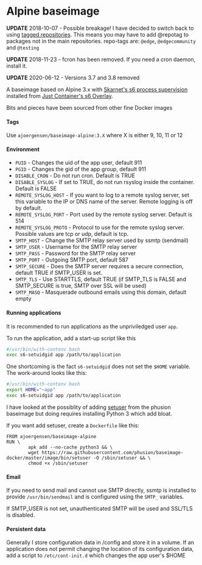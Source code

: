 Alpine baseimage
================
**UPDATE** 2018-10-07 - Possible breakage! I have decided to switch back to using [tagged repositories](https://wiki.alpinelinux.org/wiki/Alpine_Linux_package_management#Repository_pinning). This means you may have to add @repotag to packages not in the main repositories. repo-tags are: `@edge`, `@edgecommunity` and `@testing`

**UPDATE** 2018-11-23 - fcron has been removed. If you need a cron daemon, install it.

**UPDATE** 2020-06-12 - Versions 3.7 and 3.8 removed

A baseimage based on Alpine 3.x with [Skarnet's s6 process supervision](http://www.skarnet.org/software/s6/) installed from [Just Container's s6 Overlay](https://github.com/just-containers/s6-overlay).

Bits and pieces have been sourced from other fine Docker images

#### Tags

Use `ajoergensen/baseimage-alpine:3.X` where X is either 9, 10, 11 or 12

#### Environment

- `PUID` - Changes the uid of the app user, default 911
- `PGID` - Changes the gid of the app group, default 911
- `DISABLE_CRON` - Do not run cron. Default is TRUE
- `DISABLE_SYSLOG` - If set to TRUE, do not run rsyslog inside the container. Default is FALSE
- `REMOTE_SYSLOG_HOST` - If you want to log to a remote syslog server, set this variable to the IP or DNS name of the server. Remote logging is off by default.
- `REMOTE_SYSLOG_PORT` - Port used by the remote syslog server. Default is 514
- `REMOTE_SYSLOG_PROTO` - Protocol to use for the remote syslog server. Possible values are tcp or udp, default is tcp.
- `SMTP_HOST` - Change the SMTP relay server used by ssmtp (sendmail) 
- `SMTP_USER` - Username for the SMTP relay server
- `SMTP_PASS` - Password for the SMTP relay server
- `SMTP_PORT` - Outgoing SMTP port, default 587
- `SMTP_SECURE` - Does the SMTP server requires a secure connection, default TRUE if SMTP_USER is set.
- `SMTP_TLS` - Use STARTTLS, default TRUE (if SMTP_TLS is FALSE and SMTP_SECURE is true, SMTP over SSL will be used)
- `SMTP_MASQ` - Masquerade outbound emails using this domain, default empty

#### Running applications

It is recommended to run applications as the unpriviledged user `app`.

To run the application, add a start-up script like this

```bash
#/usr/bin/with-contenv bash
exec s6-setuidgid app /path/to/application
```

One shortcoming is the fact `s6-setuidgid` does not set the `$HOME` variable. The work-around looks like this:

```bash
#/usr/bin/with-contenv bash
export HOME="~app"
exec s6-setuidgid app /path/to/application
```

I have looked at the possiblity of adding [setuser](https://github.com/phusion/baseimage-docker/blob/master/image/bin/setuser) from the phusion baseimage but doing requires installing Python 3 which add bloat.

If you want add setuser, create a `Dockerfile` like this:

```
FROM ajoergensen/baseimage-alpine
RUN \
        apk add --no-cache python3 && \
        wget https://raw.githubusercontent.com/phusion/baseimage-docker/master/image/bin/setuser -O /sbin/setuser && \
        chmod +x /sbin/setuser
```

#### Email

If you need to send mail and cannot use SMTP directly, ssmtp is installed to provide `/usr/bin/sendmail` and is configured using the `SMTP_` variables.

If SMTP_USER is not set, unauthenticated SMTP will be used and SSL/TLS is disabled.

#### Persistent data

Generally I store configuration data in /config and store it in a volume. If an application does not permit changing the location of its configuration data, add a script to `/etc/cont-init.d` which changes the app user's $HOME

